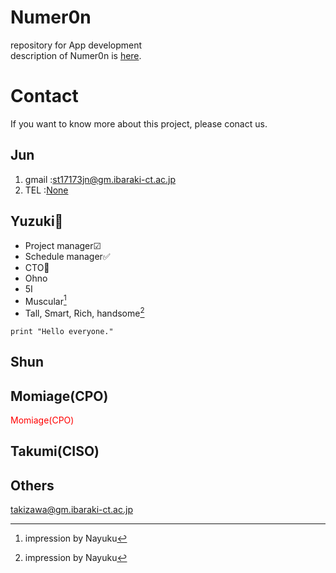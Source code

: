 # Numer0n
 repository for App development  
description of Numer0n is [here](https://ja.wikipedia.org/wiki/Numer0n).  

# Contact
  If you want to know more about this project, please conact us.  
  ## Jun
  1. gmail :st17173jn@gm.ibaraki-ct.ac.jp  
  2. TEL :[None](https://clipkosen.herokuapp.com/comment/)  
  
  ## Yuzuki🏁  
  - Project manager☑
  - Schedule manager✅
  - CTO💖
  - Ohno
  - 5I
  - Muscular[^1]
  - Tall, Smart, Rich, handsome[^1]  
  ```
  print "Hello everyone."
  ```
  [^1]: impression by Nayuku
  ## Shun  
  ## Momiage(CPO)  
  <span style="color: red; ">Momiage(CPO)</span>
  ## Takumi(CISO)
  ## Others
  takizawa@gm.ibaraki-ct.ac.jp  
